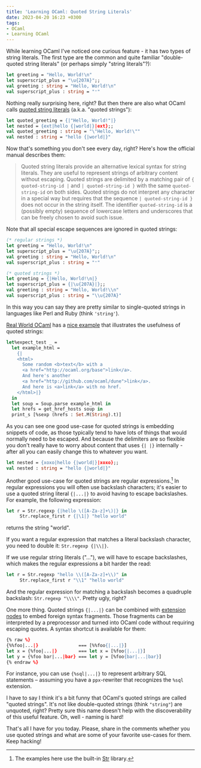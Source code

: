 ```yaml
---
title: 'Learning OCaml: Quoted String Literals'
date: 2023-04-20 16:23 +0300
tags:
- OCaml
- Learning OCaml
---
```


While learning OCaml I've noticed one curious feature - it has two
types of string literals. The first type are the common and quite
familiar "double-quoted string literals" (or perhaps simply "string literals"?):

``` ocaml
let greeting = "Hello, World!\n"
let superscript_plus = "\u{207A}";;
val greeting : string = "Hello, World!\n"
val superscript_plus : string = "⁺"
```

Nothing really surprising here, right? But then there are also what OCaml calls
[quoted string
literals](https://v2.ocaml.org/manual/lex.html#sss:stringliterals) (a.k.a. "quoted strings"):

``` ocaml
let quoted_greeting = {|"Hello, World!"|}
let nested = {ext|hello {|world|}|ext};;
val quoted_greeting : string = "\"Hello, World!\""
val nested : string = "hello {|world|}"
```

Now that's something you don't see every day, right? Here's how the official
manual describes them:

> Quoted string literals provide an alternative lexical syntax for string
> literals. They are useful to represent strings of arbitrary content without
> escaping. Quoted strings are delimited by a matching pair of
> `{ quoted-string-id |` and `| quoted-string-id }` with the same `quoted-string-id` on
> both sides. Quoted strings do not interpret any character in a special way but
> requires that the sequence `| quoted-string-id }` does not occur in the string
> itself. The identifier `quoted-string-id` is a (possibly empty) sequence of
> lowercase letters and underscores that can be freely chosen to avoid such
> issue.

Note that all special escape sequences are ignored in quoted strings:

``` ocaml
(* regular strings *)
let greeting = "Hello, World!\n"
let superscript_plus = "\u{207A}";;
val greeting : string = "Hello, World!\n"
val superscript_plus : string = "⁺"

(* quoted strings *)
let greeting = {|Hello, World!\n|}
let superscript_plus = {|\u{207A}|};;
val greeting : string = "Hello, World!\\n"
val superscript_plus : string = "\\u{207A}"
```

In this way you can say they are pretty similar to single-quoted strings in
languages like Perl and Ruby (think `'string'`).

[Real World OCaml](https://dev.realworldocaml.org) has a [nice
example](https://dev.realworldocaml.org/testing.html#scrollNav-2-3) that
illustrates the usefulness of quoted strings:

``` ocaml
let%expect_test _ =
  let example_html =
    {|
    <html>
      Some random <b>text</b> with a
      <a href="http://ocaml.org/base">link</a>.
      And here's another
      <a href="http://github.com/ocaml/dune">link</a>.
      And here is <a>link</a> with no href.
    </html>|}
  in
  let soup = Soup.parse example_html in
  let hrefs = get_href_hosts soup in
  print_s [%sexp (hrefs : Set.M(String).t)]
```

As you can see one good use-case for quoted strings is embedding snippets of
code, as those typically tend to have lots of things that would normally need to be
escaped.
And because the delimiters are so flexible you don't really have to worry about
content that uses `{| |}` internally - after all you can easily change this to
whatever you want.

``` ocaml
let nested = {xoxo|hello {|world|}|xoxo};;
val nested : string = "hello {|world|}"
```

Another good use-case for quoted strings are regular expressions.[^1] In regular
expressions you will often use backslash characters; it's easier to use a quoted
string literal `{|...|}` to avoid having to escape backslashes. For example, the
following expression:

``` ocaml
let r = Str.regexp {|hello \([A-Za-z]+\)|} in
     Str.replace_first r {|\1|} "hello world"
```

returns the string "world".

If you want a regular expression that matches a literal backslash character, you need to double it: `Str.regexp {|\\|}`.

If we use regular string literals ("..."), we will have to escape backslashes, which makes the regular expressions a bit harder the read:

``` ocaml
let r = Str.regexp "hello \\([A-Za-z]+\\)" in
     Str.replace_first r "\\1" "hello world"
```

And the regular expression for matching a backslash becomes a quadruple backslash: `Str.regexp "\\\\"`. Pretty ugly, right?

One more thing. Quoted strings `{|...|}` can be combined with [extension
nodes](https://v2.ocaml.org/manual/extensionnodes.html#s:extension-nodes) to
embed foreign syntax fragments. Those fragments can be interpreted by a
preprocessor and turned into OCaml code without requiring escaping quotes. A
syntax shortcut is available for them:

``` ocaml
{% raw %}
{%%foo|...|}               === [%%foo{|...|}]
let x = {%foo|...|}        === let x = [%foo{|...|}]
let y = {%foo bar|...|bar} === let y = [%foo{bar|...|bar}]
{% endraw %}
```

For instance, you can use `{%sql|...|}` to represent arbitrary SQL statements –
assuming you have a `ppx`-rewriter that recognizes the `%sql` extension.

I have to say I think it's a bit funny that OCaml's quoted strings are called
"quoted strings". It's not like double-quoted strings (think `"string"`) are
unquoted, right? Pretty sure this name doesn't help with the discoverability of
this useful feature. Oh, well - naming is hard!

That's all I have for you today. Please, share in the comments whether you use
quoted strings and what are some of your favorite use-cases for them. Keep
hacking!

[^1]: The examples here use the built-in [Str](https://v2.ocaml.org/api/Str.html) library.
